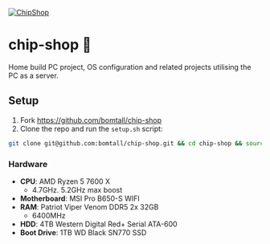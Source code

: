 [![ChipShop](https://github.com/bomtall/chip-shop/actions/workflows/main.yml/badge.svg)](https://github.com/bomtall/chip-shop/actions/workflows/main.yml)

# chip-shop 🍟
Home build PC project, OS configuration and related projects utilising the PC as a server.

## Setup

1. Fork https://github.com/bomtall/chip-shop
2. Clone the repo and run the `setup.sh` script:

  ```sh
  git clone git@github.com:bomtall/chip-shop.git && cd chip-shop && source setup.sh || cd -
  ```


### Hardware
- **CPU**: AMD Ryzen 5 7600 X
  - 4.7GHz. 5.2GHz max boost
- **Motherboard**: MSI Pro B650-S WIFI
- **RAM**: Patriot Viper Venom DDR5 2x 32GB
  - 6400MHz
- **HDD**:  4TB Western Digital Red+ Serial ATA-600
- **Boot Drive**: 1TB WD Black SN770 SSD
